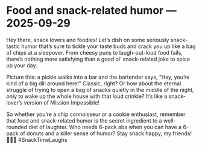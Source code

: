 # Food and snack-related humor — 2025-09-29

Hey there, snack lovers and foodies! Let’s dish on some seriously snack-tastic humor that’s sure to tickle your taste buds and crack you up like a bag of chips at a sleepover. From cheesy puns to laugh-out-loud food fails, there’s nothing more satisfying than a good ol’ snack-related joke to spice up your day.

Picture this: a pickle walks into a bar and the bartender says, “Hey, you’re kind of a big dill around here!” Classic, right? Or how about the eternal struggle of trying to open a bag of snacks quietly in the middle of the night, only to wake up the whole house with that loud crinkle? It’s like a snack-lover’s version of Mission Impossible!

So whether you’re a chip connoisseur or a cookie enthusiast, remember that food and snack-related humor is the secret ingredient to a well-rounded diet of laughter. Who needs 6-pack abs when you can have a 6-pack of donuts and a killer sense of humor? Stay snack happy, my friends! 🍕🍫🍟 #SnackTimeLaughs